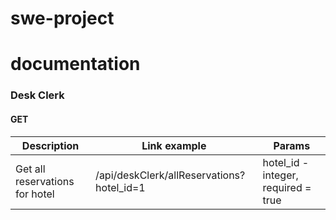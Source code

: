 # swe-project

# documentation

### Desk Clerk
#### GET
| Description | Link example | Params |
|-------------|------|--------|
| Get all reservations for hotel | /api/deskClerk/allReservations?hotel_id=1 | hotel_id - integer, required = true |
